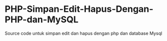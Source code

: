 # PHP-Simpan-Edit-Hapus-Dengan-PHP-dan-MySQL
Source code untuk simpan edit dan hapus dengan php dan database Mysql
